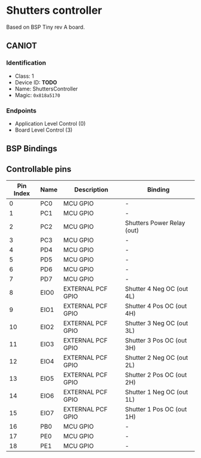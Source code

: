 # Shutters controller

Based on BSP Tiny rev A board.

## CANIOT

### Identification
- Class: 1
- Device ID: **TODO**
- Name: ShuttersController
- Magic: `0x818a5170`

### Endpoints

- Application Level Control (0)
- Board Level Control (3)

## BSP Bindings

## Controllable pins

| Pin Index | Name | Description       | Binding                    |
| --------- | ---- | ----------------- | -------------------------- |
| 0         | PC0  | MCU GPIO          | -                          |
| 1         | PC1  | MCU GPIO          | -                          |
| 2         | PC2  | MCU GPIO          | Shutters Power Relay (out) |
| 3         | PC3  | MCU GPIO          | -                          |
| 4         | PD4  | MCU GPIO          | -                          |
| 5         | PD5  | MCU GPIO          | -                          |
| 6         | PD6  | MCU GPIO          | -                          |
| 7         | PD7  | MCU GPIO          | -                          |
| 8         | EIO0 | EXTERNAL PCF GPIO | Shutter 4 Neg OC (out 4L)  |
| 9         | EIO1 | EXTERNAL PCF GPIO | Shutter 4 Pos OC (out 4H)  |
| 10        | EIO2 | EXTERNAL PCF GPIO | Shutter 3 Neg OC (out 3L)  |
| 11        | EIO3 | EXTERNAL PCF GPIO | Shutter 3 Pos OC (out 3H)  |
| 12        | EIO4 | EXTERNAL PCF GPIO | Shutter 2 Neg OC (out 2L)  |
| 13        | EIO5 | EXTERNAL PCF GPIO | Shutter 2 Pos OC (out 2H)  |
| 14        | EIO6 | EXTERNAL PCF GPIO | Shutter 1 Neg OC (out 1L)  |
| 15        | EIO7 | EXTERNAL PCF GPIO | Shutter 1 Pos OC (out 1H)  |
| 16        | PB0  | MCU GPIO          | -                          |
| 17        | PE0  | MCU GPIO          | -                          |
| 18        | PE1  | MCU GPIO          | -                          |